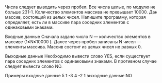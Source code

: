 Числа следует выводить через пробел. Все числа целые, по модулю не больше 231-1. Количество элементов массива не превышает 10000.
Дан массив, состоящий из целых чисел. Напишите программу, которая определяет, есть ли в массиве пара соседних элементов с одинаковыми знаками.

Входные данные
Сначала задано число N
 — количество элементов в массиве (1≤N≤10000
). Далее через пробел записаны N
 чисел — элементы массива. Массив состоит из целых чисел не равных 0.

Выходные данные
Необходимо вывести слово YES, если существует пара соседних элементов с одинаковыми знаками. В противном случае следует вывести слово NO.

Примеры
входные данные
5
1 -3 4 -2 1
выходные данные
NO